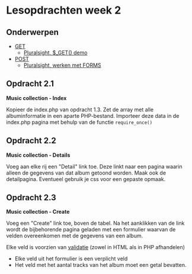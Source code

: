# Lesopdrachten week 2

## Onderwerpen 

- [GET](https://www.php.net/manual/en/reserved.variables.get.php)
    - [Pluralsight, $_GET() demo](https://app.pluralsight.com/course-player?course=php-fundamentals&author=jill-gundersen&name=php-fundamentals-m9&clip=5&mode=live)
- [POST](https://www.php.net/manual/en/reserved.variables.post.php)
    - [Pluralsight, werken met FORMS](https://app.pluralsight.com/course-player?course=php-getting-started&author=christian-wenz&name=d5b21976-f9aa-46a7-b4b6-f30484c469af&clip=0&mode=live)

## Opdracht 2.1

**Music collection - Index**

Kopieer de index.php van opdracht 1.3. Zet de array met alle albuminformatie in een aparte PHP-bestand. 
Importeer deze data in de index.php pagina met behulp van de functie ```require_once()```

## Opdracht 2.2

**Music collection - Details**

Voeg aan elke rij een "Detail" link toe. Deze linkt naar een pagina waarin alleen de gegevens van dat album getoond worden. 
Maak ook de detailpagina. Eventueel gebruik je css voor een gepaste opmaak.

## Opdracht 2.3

**Music collection - Create**

Voeg een "Create" link toe, boven de tabel. Na het aanklikken van de link wordt de bijbehorende pagina geladen met een formulier 
waarvan de velden overeenkomen met de gegevens van een album. 

Elke veld is voorzien van [validatie](https://app.pluralsight.com/course-player?clipId=277ae945-9b08-47fb-9b3f-dffa8c70459a) (zowel in HTML als in PHP afhandelen)
- Elke veld uit het formulier is een verplicht veld
- Het veld met het aantal tracks van het album moet een getal bevatten.
